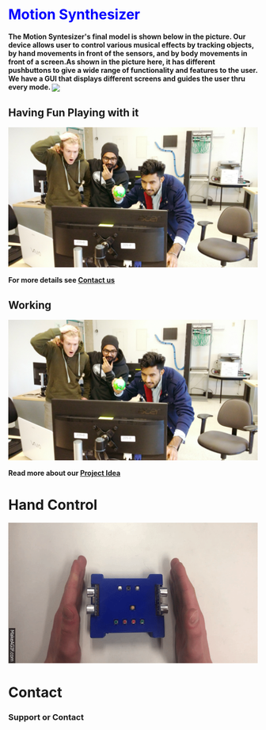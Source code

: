 # <b> <font color ="blue"> Motion Synthesizer </b> </font>

<b> The Motion Syntesizer's final model is shown below in the picture. Our device allows user to control various musical effects by tracking objects, by hand movements in front of the sensors, and by body movements in front of a screen.As shown in the picture here, it has different pushbuttons to give a wide range of functionality and features to the user. We have a GUI that displays different screens and guides the user thru every mode.
<img align="center" src="https://user-images.githubusercontent.com/33526358/33522751-d3f17ed4-d7a8-11e7-8151-aba70f0987b8.jpg">

## Having Fun Playing with it
![Image](https://github.com/BikramanZac/Motion-Synthesizer-Project-/blob/master/Motion%20Excitement.jpg?raw=true)

For more details see <A href="#Contact">Contact us </A>

## Working 
![alt tag](https://github.com/BikramanZac/Motion-Synthesizer-Project-/blob/master/Motion%20Excitement.jpg?raw=true)

Read more about our [Project Idea](https://drive.google.com/file/d/0B2tSFq5bbGM1cGNRVUJWdVloNlk/view?usp=sharing)

# Hand Control 
![Image](https://github.com/BikramanZac/Motion-Synthesizer-Project-/blob/master/Ultra.gif?raw=true)




# Contact
### Support or Contact
